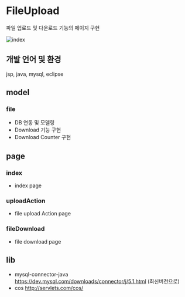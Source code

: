 # FileUpload
파일 업로드 및 다운로드 기능의 페이지 구현

![index](https://user-images.githubusercontent.com/42952319/90126810-33fd5380-dd9f-11ea-9a58-e25579d27c09.PNG)

## 개발 언어 및 환경
jsp, java, mysql, eclipse

## model
### file
- DB 연동 및 모델링
- Download 기능 구현
- Download Counter 구현


## page
### index
- index page
### uploadAction
- file upload Action page
### fileDownload
- file download page


## lib
- mysql-connector-java
https://dev.mysql.com/downloads/connector/j/5.1.html (최신버전으로)
- cos
http://servlets.com/cos/
